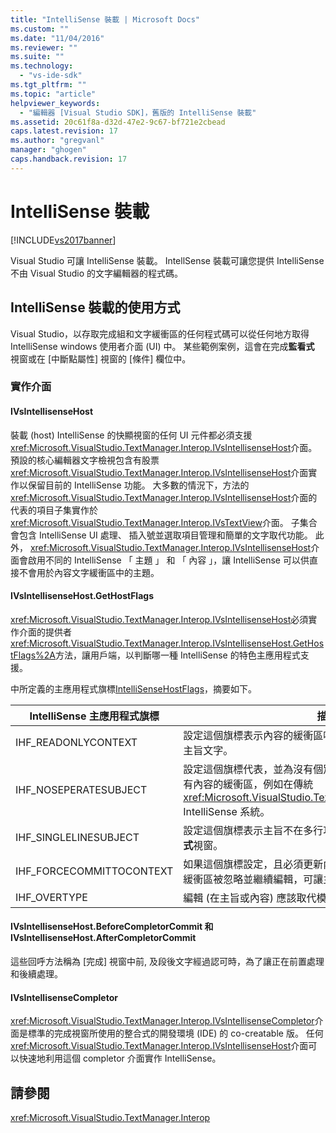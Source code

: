 ```yaml
---
title: "IntelliSense 裝載 | Microsoft Docs"
ms.custom: ""
ms.date: "11/04/2016"
ms.reviewer: ""
ms.suite: ""
ms.technology: 
  - "vs-ide-sdk"
ms.tgt_pltfrm: ""
ms.topic: "article"
helpviewer_keywords: 
  - "編輯器 [Visual Studio SDK]，舊版的 IntelliSense 裝載"
ms.assetid: 20c61f8a-d32d-47e2-9c67-bf721e2cbead
caps.latest.revision: 17
ms.author: "gregvanl"
manager: "ghogen"
caps.handback.revision: 17
---
```

# IntelliSense 裝載
[!INCLUDE[vs2017banner](../code-quality/includes/vs2017banner.md)]

Visual Studio 可讓 IntelliSense 裝載。  IntellSense 裝載可讓您提供 IntelliSense 不由 Visual Studio 的文字編輯器的程式碼。  
  
## IntelliSense 裝載的使用方式  
 Visual Studio，以存取完成組和文字緩衝區的任何程式碼可以從任何地方取得 IntelliSense windows 使用者介面 \(UI\) 中。  某些範例案例，這會在完成**監看式** 視窗或在 \[中斷點屬性\] 視窗的 \[條件\] 欄位中。  
  
### 實作介面  
  
#### IVsIntellisenseHost  
 裝載 \(host\) IntelliSense 的快顯視窗的任何 UI 元件都必須支援<xref:Microsoft.VisualStudio.TextManager.Interop.IVsIntellisenseHost>介面。  預設的核心編輯器文字檢視包含有股票<xref:Microsoft.VisualStudio.TextManager.Interop.IVsIntellisenseHost>介面實作以保留目前的 IntelliSense 功能。  大多數的情況下，方法的<xref:Microsoft.VisualStudio.TextManager.Interop.IVsIntellisenseHost>介面的代表的項目子集實作於<xref:Microsoft.VisualStudio.TextManager.Interop.IVsTextView>介面。  子集合會包含 IntelliSense UI 處理、 插入號並選取項目管理和簡單的文字取代功能。  此外， <xref:Microsoft.VisualStudio.TextManager.Interop.IVsIntellisenseHost>介面會啟用不同的 IntelliSense 「 主題 」 和 「 內容 」，讓 IntelliSense 可以供直接不會用於內容文字緩衝區中的主題。  
  
#### IVsIntellisenseHost.GetHostFlags  
 <xref:Microsoft.VisualStudio.TextManager.Interop.IVsIntellisenseHost>必須實作介面的提供者<xref:Microsoft.VisualStudio.TextManager.Interop.IVsIntellisenseHost.GetHostFlags%2A>方法，讓用戶端，以判斷哪一種 IntelliSense 的特色主應用程式支援。  
  
 中所定義的主應用程式旗標[IntelliSenseHostFlags](../extensibility/intellisensehostflags.md)，摘要如下。  
  
|IntelliSense 主應用程式旗標|描述|  
|--------------------------|--------|  
|IHF\_READONLYCONTEXT|設定這個旗標表示內容的緩衝區唯讀屬性，然後編輯只內發生的主旨文字。|  
|IHF\_NOSEPERATESUBJECT|設定這個旗標代表，並為沒有個別的 IntelliSense 主旨。  主旨中有內容的緩衝區，例如在傳統<xref:Microsoft.VisualStudio.TextManager.Interop.IVsTextView> IntelliSense 系統。|  
|IHF\_SINGLELINESUBJECT|設定這個旗標表示主旨不在多行功能，例如在同一行中編輯**監看式**視窗。|  
|IHF\_FORCECOMMITTOCONTEXT|如果這個旗標設定，且必須更新內容的緩衝區，唯讀旗標，內容緩衝區被忽略並繼續編輯，可讓主應用程式。|  
|IHF\_OVERTYPE|編輯 \(在主旨或內容\) 應該取代模式中。|  
  
#### IVsIntellisenseHost.BeforeCompletorCommit 和 IVsIntellisenseHost.AfterCompletorCommit  
 這些回呼方法稱為 \[完成\] 視窗中前, 及段後文字經過認可時，為了讓正在前置處理和後續處理。  
  
#### IVsIntellisenseCompletor  
 <xref:Microsoft.VisualStudio.TextManager.Interop.IVsIntellisenseCompletor>介面是標準的完成視窗所使用的整合式的開發環境 \(IDE\) 的 co\-creatable 版。  任何<xref:Microsoft.VisualStudio.TextManager.Interop.IVsIntellisenseHost>介面可以快速地利用這個 completor 介面實作 IntelliSense。  
  
## 請參閱  
 <xref:Microsoft.VisualStudio.TextManager.Interop>